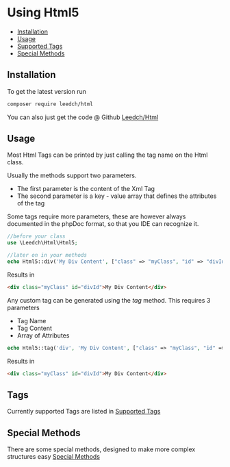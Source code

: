 # Using Html5 #

- [Installation](#Installation)
- [Usage](#Usage)
- [Supported Tags](02-supported-tags.md)
- [Special Methods](03-special-methods.md)

## Installation ##

To get the latest version run 

```bash
composer require leedch/html
```

You can also just get the code @ Github [Leedch/Html](https://github.com/leedave/html)

## Usage ##

Most Html Tags can be printed by just calling the tag name on the Html class. 

Usually the methods support two parameters. 
- The first parameter is the content of the Xml Tag
- The second parameter is a key - value array that defines the attributes of the tag 

Some tags require more parameters, these are however always documented in the 
phpDoc format, so that you IDE can recognize it. 

```php
//before your class
use \Leedch\Html\Html5;

//later on in your methods
echo Html5::div('My Div Content', ["class" => "myClass", "id" => "divId"]);
```
Results in 
```html
<div class="myClass" id="divId">My Div Content</div>
```

Any custom tag can be generated using the *tag* method. This requires 3 parameters
- Tag Name
- Tag Content
- Array of Attributes

```php
echo Html5::tag('div', 'My Div Content', ["class" => "myClass", "id" => "divId"]);
```
Results in 
```html
<div class="myClass" id="divId">My Div Content</div>
```

## Tags ##
Currently supported Tags are listed in [Supported Tags](02-supported-tags.md)

## Special Methods ##
There are some special methods, designed to make more complex structures easy
[Special Methods](03-special-methods.md)